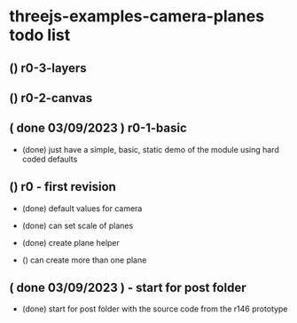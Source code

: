 # threejs-examples-camera-planes todo list


## () r0-3-layers

## () r0-2-canvas

## ( done 03/09/2023 ) r0-1-basic
* (done) just have a simple, basic, static demo of the module using hard coded defaults


## () r0 - first revision
* (done) default values for camera
* (done) can set scale of planes
* (done) create plane helper

* () can create more than one plane


## ( done 03/09/2023 ) - start for post folder
* (done) start for post folder with the source code from the r146 prototype
